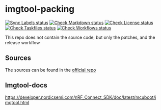 # imgtool-packing

[![Sync Labels status](https://github.com/arduino/imgtool-packing/actions/workflows/sync-labels.yml/badge.svg)](https://github.com/arduino/imgtool-packing/actions/workflows/sync-labels.yml)
[![Check Markdown status](https://github.com/arduino/imgtool-packing/actions/workflows/check-markdown-task.yml/badge.svg)](https://github.com/arduino/imgtool-packing/actions/workflows/check-markdown-task.yml)
[![Check License status](https://github.com/arduino/imgtool-packing/actions/workflows/check-license.yml/badge.svg)](https://github.com/arduino/imgtool-packing/actions/workflows/check-license.yml)
[![Check Taskfiles status](https://github.com/arduino/imgtool-packing/actions/workflows/check-taskfiles.yml/badge.svg)](https://github.com/arduino/imgtool-packing/actions/workflows/check-taskfiles.yml)
[![Check Workflows status](https://github.com/arduino/imgtool-packing/actions/workflows/check-workflows-task.yml/badge.svg)](https://github.com/arduino/imgtool-packing/actions/workflows/check-workflows-task.yml)

This repo does not contain the source code, but only the patches, and the release workflow

## Sources
The sources can be found in the [official repo](https://github.com/mcu-tools/mcuboot/tree/main/scripts)

## Imgtool-docs
https://developer.nordicsemi.com/nRF_Connect_SDK/doc/latest/mcuboot/imgtool.html
